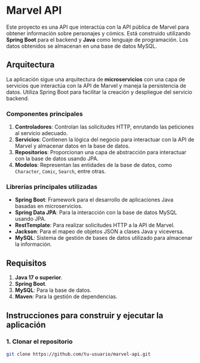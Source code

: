 # Marvel API

Este proyecto es una API que interactúa con la API pública de Marvel para obtener información sobre personajes y cómics. Está construido utilizando **Spring Boot** para el backend y **Java** como lenguaje de programación. Los datos obtenidos se almacenan en una base de datos MySQL.

## Arquitectura

La aplicación sigue una arquitectura de **microservicios** con una capa de servicios que interactúa con la API de Marvel y maneja la persistencia de datos. Utiliza Spring Boot para facilitar la creación y despliegue del servicio backend.

### Componentes principales

1. **Controladores**: Controlan las solicitudes HTTP, enrutando las peticiones al servicio adecuado.
2. **Servicios**: Contienen la lógica del negocio para interactuar con la API de Marvel y almacenar datos en la base de datos.
3. **Repositorios**: Proporcionan una capa de abstracción para interactuar con la base de datos usando JPA.
4. **Modelos**: Representan las entidades de la base de datos, como `Character`, `Comic`, `Search`, entre otras.

### Librerías principales utilizadas

- **Spring Boot**: Framework para el desarrollo de aplicaciones Java basadas en microservicios.
- **Spring Data JPA**: Para la interacción con la base de datos MySQL usando JPA.
- **RestTemplate**: Para realizar solicitudes HTTP a la API de Marvel.
- **Jackson**: Para el mapeo de objetos JSON a clases Java y viceversa.
- **MySQL**: Sistema de gestión de bases de datos utilizado para almacenar la información.

## Requisitos

1. **Java 17 o superior**.
2. **Spring Boot**.
3. **MySQL**: Para la base de datos.
4. **Maven**: Para la gestión de dependencias.

## Instrucciones para construir y ejecutar la aplicación

### 1. Clonar el repositorio

```bash
git clone https://github.com/tu-usuario/marvel-api.git
